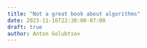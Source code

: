 ```yaml
---
title: "Not a great book about algorithms"
date: 2023-11-16T22:38:00-07:00
draft: true
author: Anton Golubtsov
---
```

